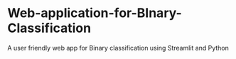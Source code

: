 # Web-application-for-BInary-Classification
A user friendly web app for Binary classification using Streamlit and Python
